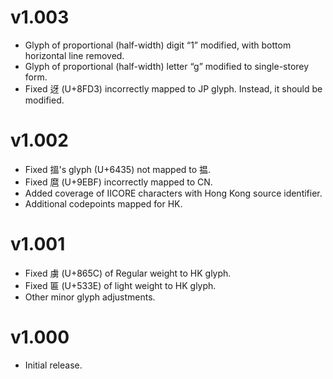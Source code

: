 v1.003
======
- Glyph of proportional (half-width) digit “1” modified, with bottom horizontal line removed.
- Glyph of proportional (half-width) letter “g” modified to single-storey form. 
- Fixed 迓 (U+8FD3) incorrectly mapped to JP glyph. Instead, it should be modified.

v1.002
======
- Fixed 搵's glyph (U+6435) not mapped to 揾.
- Fixed 麿 (U+9EBF) incorrectly mapped to CN.
- Added coverage of IICORE characters with Hong Kong source identifier.  
- Additional codepoints mapped for HK.  

v1.001
======
- Fixed 虜 (U+865C) of Regular weight to HK glyph.
- Fixed 匾 (U+533E) of light weight to HK glyph.
- Other minor glyph adjustments.

v1.000
======
- Initial release.